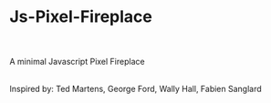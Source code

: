 # Js-Pixel-Fireplace<br><br>
A minimal Javascript Pixel Fireplace<br><br>

Inspired by: Ted Martens, George Ford, Wally Hall, Fabien Sanglard<br><br>

